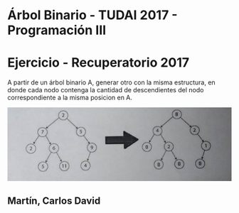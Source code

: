 # Árbol Binario - TUDAI 2017 - Programación III

# Ejercicio - Recuperatorio 2017

A partir de un árbol binario A, generar otro con la misma estructura, en donde cada nodo contenga la cantidad de descendientes del nodo correspondiente a la misma posicion en A.

![alt text](https://github.com/DavidRnR/Grafos/blob/master/ArbolBinario/arbol.png)

## Martín, Carlos David
